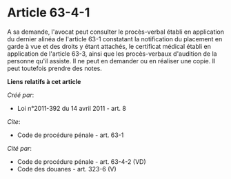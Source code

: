 # Article 63-4-1

A sa demande, l'avocat peut consulter le procès-verbal établi en application du dernier alinéa de l'article 63-1 constatant
la notification du placement en garde à vue et des droits y étant attachés, le certificat médical établi en application de
l'article 63-3, ainsi que les procès-verbaux d'audition de la personne qu'il assiste. Il ne peut en demander ou en réaliser
une copie. Il peut toutefois prendre des notes.

**Liens relatifs à cet article**

_Créé par_:

  - Loi n°2011-392 du 14 avril 2011 - art. 8

_Cite_:

  - Code de procédure pénale - art. 63-1

_Cité par_:

  - Code de procédure pénale - art. 63-4-2 (VD)
  - Code des douanes - art. 323-6 (V)
